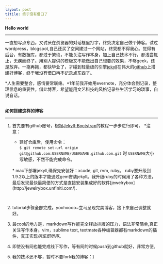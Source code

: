 ```yaml
---
layout: post
titile: 终于没有借口了
---
```


**Hello world**
***

一直想写点东西，又讨厌在浏览器的对话框里打字，终究决定自己做个博客。试过wordpress，blogspot,自己还买了空间建过一个网站，终究都不得我心。觉得有后台，有数据库，都过于繁琐，不能关注写作本身，加上自己技术不行，都浅尝辄止，无疾而终了。用别人提供的模板又不能做出自己想要的效果，不够geek，还是放弃。一拖再拖，都快毕业了，才碰到轻量级的引擎[jekyll](http://jekyllrb.com/)在伟大的[github](github.com)上搭建好博客，终于我没有借口再不记录点东西了。

*人生需要整合，感情要常联络。*1年前我开始用evernote，充分体会到记录，整理信息的重要性。借此博客，希望能用文艺科技的风格记录些生活学习的琐事，自说自话。      
<br> 
      
**如何搭建这样的博客**
***
1. 首先要有github账号，根据[Jekyll-Bootstrap](http://jekyllbootstrap.com/)的教程一步步进行即可。
	*注意：
	
	* 建好仓库后，使用命令：<br>
	`$ git remote set-url origin git@github.com:USERNAME/USERNAME.github.com.git` 
	时 `USERNAME`大小写敏感，不然不能完成命令。
	<br>
	* mac下部署jekyll,确保先安装好：xcode, git, rvm, ruby。
	  ruby要升级到1.9.2以上的版本才能通过gem安装jekyll。我升级ruby的时候用了各种方法，最后发现最快最简便的方式是直接安装集成好的软件[jewelrybox](http://jewelrybox.unfiniti.com/).
<br>	  	  

2. tutorial步骤全部完成，yoohoooo~立马呈现完美博客，接下来自己调整就好。
3. 最cool的地方是，markdown写作能完全释放排版的压力，语法非常简单,真正关注写作本身。vim，sublime text, textmate各种编辑器都有markdown的插件，真正实现*所见即所得*。

4. 即使没有网也能完成线下写作，等有网的时候push到github就好，非常方便。

5. 我的技术还不够，暂时不要fork我的博客：）



	






